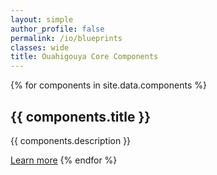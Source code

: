 ```yaml
---
layout: simple
author_profile: false
permalink: /io/blueprints
classes: wide
title: Ouahigouya Core Components
---
```


{% for components in site.data.components %}
## {{ components.title }}
<p>
{{ components.description }}
</p>
<a href="{{components.url}}">Learn more</a>
{% endfor %}
